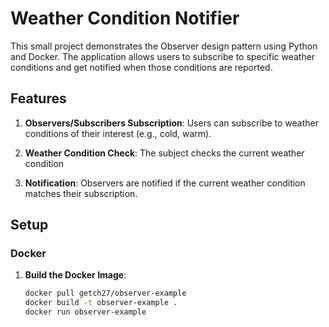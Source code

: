 # Weather Condition Notifier

This small project demonstrates the Observer design pattern using Python and Docker. The application allows users to subscribe to specific weather conditions and get notified when those conditions are reported.

## Features

1. **Observers/Subscribers Subscription**: Users can subscribe to weather conditions of their interest (e.g., cold, warm).

2. **Weather Condition Check**: The subject checks the current weather condition

3. **Notification**: Observers are notified if the current weather condition matches their subscription.


## Setup

### Docker

1. **Build the Docker Image**:

   ```bash
   docker pull getch27/observer-example
   docker build -t observer-example .
   docker run observer-example
